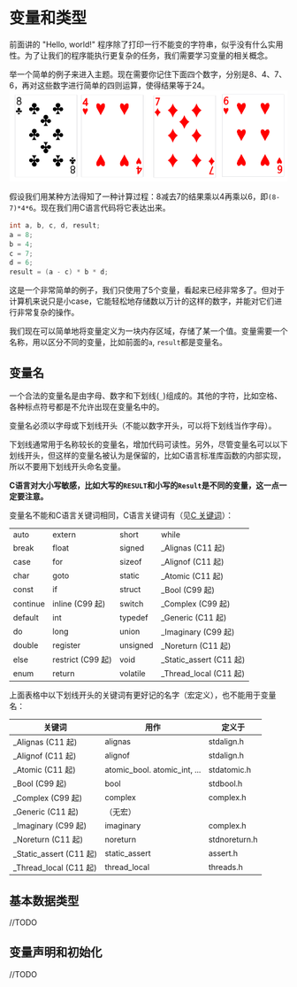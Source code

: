 # 变量和类型

前面讲的 "Hello, world!" 程序除了打印一行不能变的字符串，似乎没有什么实用性。为了让我们的程序能执行更复杂的任务，我们需要学习变量的相关概念。

举一个简单的例子来进入主题。现在需要你记住下面四个数字，分别是8、4、7、6，再对这些数字进行简单的四则运算，使得结果等于24。<br>
![1.1.0.24_point](figs/1.1.0.24_point.png)

假设我们用某种方法得知了一种计算过程：8减去7的结果乘以4再乘以6，即`(8-7)*4*6`。现在我们用C语言代码将它表达出来。
```c
int a, b, c, d, result;
a = 8;
b = 4;
c = 7;
d = 6;
result = (a - c) * b * d;
```

这是一个非常简单的例子，我们只使用了5个变量，看起来已经非常多了。但对于计算机来说只是小case，它能轻松地存储数以万计的这样的数字，并能对它们进行非常复杂的操作。

我们现在可以简单地将变量定义为一块内存区域，存储了某一个值。变量需要一个名称，用以区分不同的变量，比如前面的`a`, `result`都是变量名。

## 变量名
一个合法的变量名是由字母、数字和下划线(`_`)组成的。其他的字符，比如空格、各种标点符号都是不允许出现在变量名中的。

变量名必须以字母或下划线开头（不能以数字开头，可以将下划线当作字母）。

下划线通常用于名称较长的变量名，增加代码可读性。另外，尽管变量名可以以下划线开头，但这样的变量名被认为是保留的，比如C语言标准库函数的内部实现，所以不要用下划线开头命名变量。

**C语言对大小写敏感，比如大写的`RESULT`和小写的`Result`是不同的变量，这一点一定要注意。**

变量名不能和C语言关键词相同，C语言关键词有（见[C 关键词](https://zh.cppreference.com/w/c/keyword)）：

<table>
  <tr>
    <td>auto</td>
    <td>extern</td>
    <td>short</td>
    <td>while</td>
  </tr>
  <tr>
    <td>break</td>
    <td>float</td>
    <td>signed</td>
    <td>_Alignas (C11 起)</td>
  </tr>
  <tr>
    <td>case</td>
    <td>for</td>
    <td>sizeof</td>
    <td>_Alignof (C11 起)</td>
  </tr>
  <tr>
    <td>char</td>
    <td>goto</td>
    <td>static</td>
    <td>_Atomic (C11 起)</td>
  </tr>
  <tr>
    <td>const</td>
    <td>if</td>
    <td>struct</td>
    <td>_Bool (C99 起)</td>
  </tr>
  <tr>
    <td>continue</td>
    <td>inline (C99 起)</td>
    <td>switch</td>
    <td>_Complex (C99 起)</td>
  </tr>
  <tr>
    <td>default</td>
    <td>int</td>
    <td>typedef</td>
    <td>_Generic (C11 起)</td>
  </tr>
  <tr>
    <td>do</td>
    <td>long</td>
    <td>union</td>
    <td>_Imaginary (C99 起)</td>
  </tr>
  <tr>
    <td>double</td>
    <td>register</td>
    <td>unsigned</td>
    <td>_Noreturn (C11 起)</td>
  </tr>
  <tr>
    <td>else</td>
    <td>restrict (C99 起)</td>
    <td>void</td>
    <td>_Static_assert (C11 起)</td>
  </tr>
  <tr>
    <td>enum</td>
    <td>return</td>
    <td>volatile</td>
    <td>_Thread_local (C11 起)</td>
  </tr>
</table>

上面表格中以下划线开头的关键词有更好记的名字（宏定义），也不能用于变量名：

| 关键词                  | 用作                         | 定义于        |
|-------------------------|------------------------------|---------------|
| _Alignas (C11 起)       | alignas                      | stdalign.h    |
| _Alignof (C11 起)       | alignof                      | stdalign.h    |
| _Atomic (C11 起)        | atomic_bool. atomic_int, ... | stdatomic.h   |
| _Bool (C99 起)          | bool                         | stdbool.h     |
| _Complex (C99 起)       | complex                      | complex.h     |
| _Generic (C11 起)       | （无宏）                     |               |
| _Imaginary (C99 起)     | imaginary                    | complex.h     |
| _Noreturn (C11 起)      | noreturn                     | stdnoreturn.h |
| _Static_assert (C11 起) | static_assert                | assert.h      |
| _Thread_local (C11 起)  | thread_local                 | threads.h     |

## 基本数据类型
//TODO

## 变量声明和初始化
//TODO

